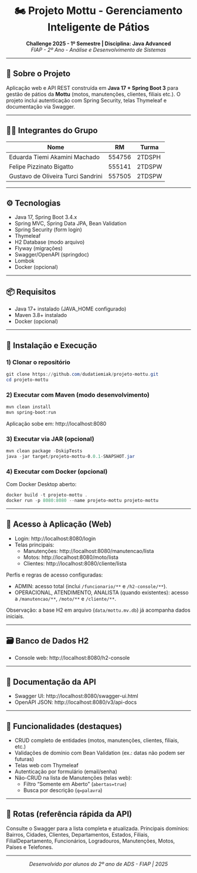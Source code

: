<h1 align="center">🏍️ Projeto Mottu - Gerenciamento Inteligente de Pátios</h1>

<p align="center">
  <strong>Challenge 2025 - 1º Semestre | Disciplina: Java Advanced</strong><br>
  <em>FIAP - 2º Ano - Análise e Desenvolvimento de Sistemas</em>
</p>

---

## 📖 Sobre o Projeto

Aplicação web e API REST construída em **Java 17 + Spring Boot 3** para gestão de pátios da **Mottu** (motos, manutenções, clientes, filiais etc.). O projeto inclui autenticação com Spring Security, telas Thymeleaf e documentação via Swagger.

---

## 👨‍💻 Integrantes do Grupo

| Nome                               | RM     | Turma  |
|------------------------------------|--------|--------|
| Eduarda Tiemi Akamini Machado      | 554756 | 2TDSPH |
| Felipe Pizzinato Bigatto           | 555141 | 2TDSPW |
| Gustavo de Oliveira Turci Sandrini | 557505 | 2TDSPW |

---

## ⚙️ Tecnologias

- Java 17, Spring Boot 3.4.x
- Spring MVC, Spring Data JPA, Bean Validation
- Spring Security (form login)
- Thymeleaf
- H2 Database (modo arquivo)
- Flyway (migrações)
- Swagger/OpenAPI (springdoc)
- Lombok
- Docker (opcional)

---

## 📦 Requisitos

- Java 17+ instalado (JAVA_HOME configurado)
- Maven 3.8+ instalado
- Docker (opcional)

---

## 🚀 Instalação e Execução

### 1) Clonar o repositório

```powershell
git clone https://github.com/dudatiemiak/projeto-mottu.git
cd projeto-mottu
```

### 2) Executar com Maven (modo desenvolvimento)

```powershell
mvn clean install
mvn spring-boot:run
```

Aplicação sobe em: http://localhost:8080

### 3) Executar via JAR (opcional)

```powershell
mvn clean package -DskipTests
java -jar target/projeto-mottu-0.0.1-SNAPSHOT.jar
```

### 4) Executar com Docker (opcional)

Com Docker Desktop aberto:

```powershell
docker build -t projeto-mottu .
docker run -p 8080:8080 --name projeto-mottu projeto-mottu
```

---

## 🔐 Acesso à Aplicação (Web)

- Login: http://localhost:8080/login
- Telas principais:
  - Manutenções: http://localhost:8080/manutencao/lista
  - Motos: http://localhost:8080/moto/lista
  - Clientes: http://localhost:8080/cliente/lista

Perfis e regras de acesso configuradas:
- ADMIN: acesso total (inclui `/funcionario/**` e `/h2-console/**`).
- OPERACIONAL, ATENDIMENTO, ANALISTA (quando existentes): acesso a `/manutencao/**`, `/moto/**` e `/cliente/**`.

Observação: a base H2 em arquivo (`data/mottu.mv.db`) já acompanha dados iniciais.

---

## 🗃️ Banco de Dados H2

- Console web: http://localhost:8080/h2-console

---

## 📘 Documentação da API

- Swagger UI: http://localhost:8080/swagger-ui.html
- OpenAPI JSON: http://localhost:8080/v3/api-docs

---

## 🧭 Funcionalidades (destaques)

- CRUD completo de entidades (motos, manutenções, clientes, filiais, etc.)
- Validações de domínio com Bean Validation (ex.: datas não podem ser futuras)
- Telas web com Thymeleaf
- Autenticação por formulário (email/senha)
- Não-CRUD na lista de Manutenções (telas web):
  - Filtro “Somente em Aberto” (`abertas=true`)
  - Busca por descrição (`q=palavra`)

---


## 📌 Rotas (referência rápida da API)

Consulte o Swagger para a lista completa e atualizada. Principais domínios: Bairros, Cidades, Clientes, Departamentos, Estados, Filiais, FilialDepartamento, Funcionários, Logradouros, Manutenções, Motos, Países e Telefones.

---

<p align="center"><em>Desenvolvido por alunos do 2º ano de ADS - FIAP | 2025</em></p>
